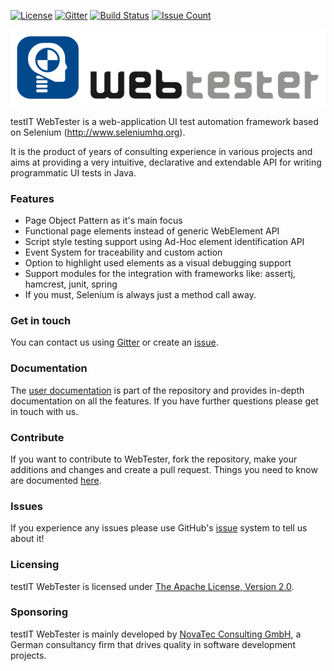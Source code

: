 [![License](https://img.shields.io/badge/License-Apache%20License%202.0-brightgreen.svg)](http://www.apache.org/licenses/LICENSE-2.0.txt)
[![Gitter](https://img.shields.io/badge/Gitter-join%20chat-brightgreen.svg)](https://gitter.im/testIT-WebTester/webtester-core)
[![Build Status](https://travis-ci.org/testIT-WebTester/webtester-core.svg?branch=master)](https://travis-ci.org/testIT-WebTester/webtester-core)
[![Issue Count](https://codeclimate.com/github/testIT-WebTester/webtester-core/badges/issue_count.svg)](https://codeclimate.com/github/testIT-WebTester/webtester-core)

![testIT WebTester](documentation/images/logo-650x157.png)

testIT WebTester is a web-application UI test automation framework based on Selenium (http://www.seleniumhq.org).

It is the product of years of consulting experience in various projects and aims at providing a very intuitive, declarative and extendable API for writing programmatic UI tests in Java.

### Features
- Page Object Pattern as it's main focus
- Functional page elements instead of generic WebElement API
- Script style testing support using Ad-Hoc element identification API
- Event System for traceability and custom action
- Option to highlight used elements as a visual debugging support
- Support modules for the integration with frameworks like: assertj, hamcrest, junit, spring
- If you must, Selenium is always just a method call away.

### Get in touch
You can contact us using [Gitter](https://gitter.im/testIT-WebTester/webtester-core) or create an [issue](https://github.com/testIT-WebTester/webtester-core/issues).

### Documentation
The [user documentation](documentation/README.md) is part of the repository and provides in-depth documentation on all the features.
If you have further questions please get in touch with us.

### Contribute
If you want to contribute to WebTester, fork the repository, make your additions and changes and create a pull request.
Things you need to know are documented [here](https://github.com/testIT-WebTester/webtester-core/wiki/Contribution).

### Issues
If you experience any issues please use GitHub's [issue](https://github.com/testIT-WebTester/webtester-core/issues) system to tell us about it!

### Licensing
testIT WebTester is licensed under [The Apache License, Version 2.0](http://www.apache.org/licenses/LICENSE-2.0.txt).

### Sponsoring
testIT WebTester is mainly developed by [NovaTec Consulting GmbH](http://www.novatec-gmbh.de/), a German consultancy firm that drives quality in software development projects.
